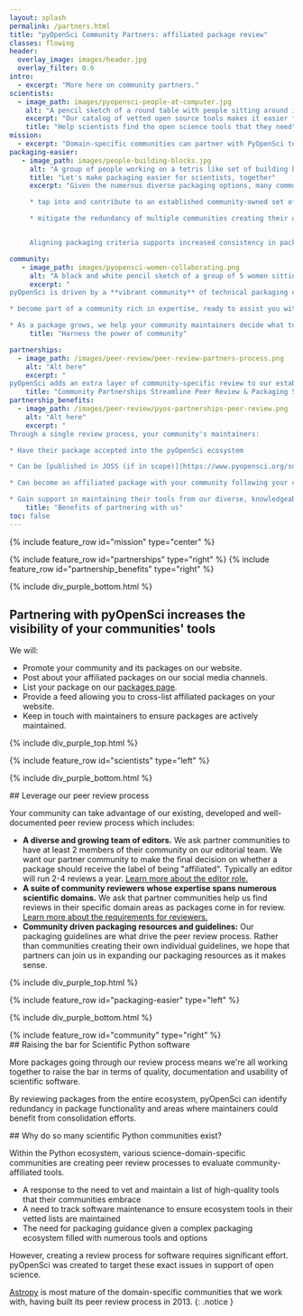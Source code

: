 ```yaml
---
layout: splash
permalink: /partners.html
title: "pyOpenSci Community Partners: affiliated package review"
classes: flowing
header:
  overlay_image: images/header.jpg
  overlay_filter: 0.6
intro:
  - excerpt: "More here on community partners."
scientists:
  - image_path: images/pyopensci-people-at-computer.jpg
    alt: "A pencil sketch of a round table with people sitting around it from different backgrounds working on laptops and also writing together."
    excerpt: "Our catalog of vetted open source tools makes it easier for scientists to find the trusted tools that they need to develop their open science workflows."
    title: "Help scientists find the open science tools that they need"
mission:
  - excerpt: "Domain-specific communities can partner with PyOpenSci to leverage both our peer review process and development of Python packaging packaging guidelines."
packaging-easier:
   - image_path: images/people-building-blocks.jpg
     alt: "A group of people working on a tetris like set of building blocks trying to stack them all together. "
     title: "Let's make packaging easier for scientists, together"
     excerpt: "Given the numerous diverse packaging options, many communities are crafting their own guidelines and review processes. Partnering with pyOpenSci enables your community to:

     * tap into and contribute to an established community-owned set of packaging standards.

     * mitigate the redundancy of multiple communities creating their own processes and standards.


     Aligning packaging criteria supports increased consistency in packaging approaches across the Python ecosystem. This consistency will  lower the barrier of entry for new potential contributors."

community:
   - image_path: images/pyopensci-women-collaborating.png
     alt: "A black and white pencil sketch of a group of 5 women sitting and standing around a laptop working together."
     excerpt: "
pyOpenSci is driven by a **vibrant community** of technical packaging experts, open science enthusiasts, and Pythonistas. When you partner with pyOpenSci, you:

* become part of a community rich in expertise, ready to assist you with your packaging challenges.

* As a package grows, we help your community maintainers decide what to do if they need to step down from maintenance roles, be it finding a new maintainer or gracefully archiving the package for safekeeping."
     title: "Harness the power of community"

partnerships:
  - image_path: /images/peer-review/peer-review-partners-process.png
    alt: "Alt here"
    excerpt: "
pyOpenSci adds an extra layer of community-specific review to our established open peer review process. This allows domain-specific scientific Python communities to vet  affiliated tools through our robust peer review process. Communities then don't have to develop and maintain their own review processes and software guidelines."
    title: "Community Partnerships Streamline Peer Review & Packaging Standards"
partnership_benefits:
  - image_path: /images/peer-review/pyos-partnerships-peer-review.png
    alt: "Alt here"
    excerpt: "
Through a single review process, your community's maintainers:

* Have their package accepted into the pyOpenSci ecosystem

* Can be [published in JOSS (if in scope)](https://www.pyopensci.org/software-peer-review/partners/joss.html#)

* Can become an affiliated package with your community following your community guidelines.

* Gain support in maintaining their tools from our diverse, knowledgeable community that includes active members from across the Python, Conda, PyPA and broader packaging ecosystem."
    title: "Benefits of partnering with us"
toc: false
---
```


{% include feature_row id="mission" type="center" %}

<div class="pyos-section purple">
<div class="content" markdown="1">

{% include feature_row id="partnerships" type="right" %}
{% include feature_row id="partnership_benefits" type="right" %}

</div>
</div>

{% include div_purple_bottom.html  %}

<div class="pyos-section">
<div class="content" markdown="1">

## Partnering with pyOpenSci increases the visibility of your communities' tools

We will:

- Promote your community and its packages on our website.
- Post about your affiliated packages on our social media channels.
- List your package on our [packages page](https://www.pyopensci.org/python-packages.html).
- Provide a feed allowing you to cross-list affiliated packages on your website.
- Keep in touch with maintainers to ensure packages are actively maintained.
</div>
</div>

{% include div_purple_top.html  %}

<div class="pyos-section purple" markdown="1">
<div class="content" markdown="1">
{% include feature_row id="scientists" type="left" %}
</div>
</div>


{% include div_purple_bottom.html  %}

<div class="pyos-section" markdown="1">

<div class="content" markdown="1">
## Leverage our peer review process

Your community can take advantage of our existing, developed and well-documented peer review process which includes:

- **A diverse and growing team of editors.** We ask partner communities to have at least 2 members of their community on our editorial team. We want our partner community to make the final decision on whether a package should receive the label of being "affiliated". Typically an editor will run 2-4 reviews a year. [Learn more about the editor role.](https://www.pyopensci.org/software-peer-review/how-to/editors-guide.html)
- **A suite of community reviewers whose expertise spans numerous scientific domains.** We ask that partner communities help us find reviews in their specific domain areas as packages come in for review. [Learn more about the requirements for reviewers.](https://www.pyopensci.org/software-peer-review/how-to/reviewer-guide.html)
- **Community driven packaging resources and guidelines:** Our packaging guidelines are what drive the peer review process. Rather than communities creating their own individual guidelines, we hope that partners can join us in expanding our packaging resources as it makes sense.
</div>
</div>

{% include div_purple_top.html  %}

<div class="pyos-section purple" markdown="1">
<div class="content" markdown="1">

{% include feature_row id="packaging-easier" type="left" %}

</div>
</div>

{% include div_purple_bottom.html  %}

<div class="pyos-section" markdown="1">
<div class="content" markdown="1">
{% include feature_row id="community" type="right" %}
</div>
</div>

<div class="pyos-section" markdown="1">
<div class="content" markdown="1">
## Raising the bar for Scientific Python software

More packages going through our review process means
we're all working together to raise the bar in terms of
quality, documentation and usability of scientific software.

By reviewing packages from the entire ecosystem, pyOpenSci can identify redundancy in package functionality and areas where maintainers could benefit from consolidation efforts.

</div>
</div>

<div class="pyos-section purple" markdown="1">
<div class="content" markdown="1">
## Why do so many scientific Python communities exist?

Within the Python ecosystem, various science-domain-specific communities are creating peer review processes to evaluate community-affiliated tools.

- A response to the need to vet and maintain a list of high-quality tools that their communities embrace
- A need to track software maintenance to ensure ecosystem tools in their vetted lists are maintained
- The need for packaging guidance given a complex packaging ecosystem filled with numerous tools and options

However, creating a review process for software requires significant effort.
pyOpenSci was created to target these exact issues in support of open science.

[Astropy](https://www.astropy.org/) is most mature of the domain-specific communities that we work with, having built its peer review process in 2013.
{: .notice }

</div>
</div>

<!-- Bubbles sections... https://codepen.io/rinaw/pen/pGxorQ-->
